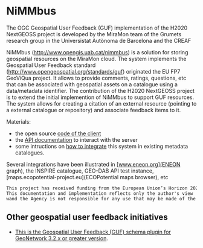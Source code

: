 # NiMMbus
The OGC Geospatial User Feedback (GUF) implementation of the H2020 NextGEOSS project is developed by the MiraMon team of the Grumets research group in the Universistat Autònoma de Barcelona and the CREAF

NiMMbus (http://www.opengis.uab.cat/nimmbus) is a solution for storing geospatial resources on the MiraMon cloud. The system implements the Geospatial User Feedback standard (http://www.opengeospatial.org/standards/guf) originated the EU FP7 GeoViQua project. It allows to provide comments, ratings, questions, etc that can be associated with geospatial assets on a catalogue using a data/metadata identifier. The contribution of the H2020 NextGEOSS project is to extend the initial implemention of NiMMbus to support GUF resources. The system allows for creating a citation of an external resource (pointing to a external catalogue or repository) and associate feedback items to it. 

Materials:  
  * the open source [code of the client](client_js)
  * the [API documentation](API) to interact with the server
  * some intructions on [how to integrate](GUF_integration) this system in existing metadata catalogues.

Several integrations have been illustrated in [www.eneon.org](ENEON graph), the INSPIRE catalogue, GEO-DAB API test instance, [maps.ecopotential-project.eu](ECOPotential maps browser), etc 

```
This project has received funding from the European Union’s Horizon 2020 research and innovation programme  under grant agreement No 730329. 
This documentation and implementation reflects only the author's view wand the Agency is not responsible for any use that may be made of the information it contains. 
```

## Other geospatial user feedback initiatives
  * [This is the Geospatial User Feedback (GUF) schema plugin for GeoNetwork 3.2.x or greater version](https://github.com//metadata101/guf10).
